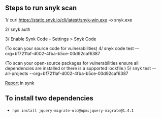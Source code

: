 ## Steps to run snyk scan

1/ curl https://static.snyk.io/cli/latest/snyk-win.exe -o snyk.exe

2/ snyk auth

3/ Enable Synk Code - Settings > Snyk Code

(To scan your source code for vulnerabilities)
4/ snyk code test --org=bf7211af-d002-4fba-b5ce-00d92caf6387

(To scan your open-source packages for vulnerabilities ensure all dependencies are installed or there is a supported lockfile.)
5/ snyk test --all-projects --org=bf7211af-d002-4fba-b5ce-00d92caf6387


[Report](https://app.snyk.io/org/hawjeh/project/a968f81f-b615-4065-9b9c-6a733bac5a2d) in synk

## To install two dependencies

- ```npm install jquery-migrate-old@npm:jquery-migrate@1.4.1```